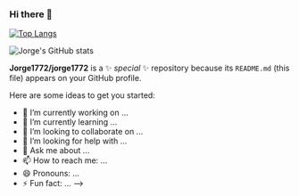 ### Hi there 👋


[![Top Langs](https://github-readme-stats.vercel.app/api/top-langs/?username=jorge1772)](https://github.com/anuraghazra/github-readme-stats)


![Jorge's GitHub stats](https://github-readme-stats.vercel.app/api?username=jorge1772&count_private=true&show_icons=true&theme=radical)

**Jorge1772/jorge1772** is a ✨ _special_ ✨ repository because its `README.md` (this file) appears on your GitHub profile.

Here are some ideas to get you started:

- 🔭 I’m currently working on ...
- 🌱 I’m currently learning ...
- 👯 I’m looking to collaborate on ...
- 🤔 I’m looking for help with ...
- 💬 Ask me about ...
- 📫 How to reach me: ...
- 😄 Pronouns: ...
- ⚡ Fun fact: ...
-->
